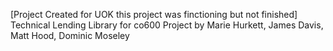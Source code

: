 [Project Created for UOK this project was finctioning but not finished]
Technical Lending Library for co600 Project
by 
Marie Hurkett, 
James Davis,
Matt Hood,
Dominic Moseley
